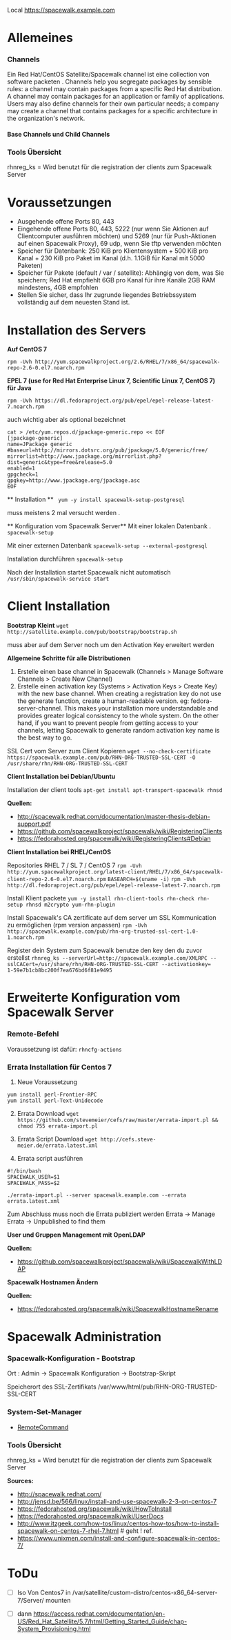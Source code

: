 Local https://spacewalk.example.com

Allemeines 
===

### Channels
Ein Red Hat/CentOS Satellite/Spacewalk channel ist eine collection von software packeten . 
Channels help you segregate packages by sensible rules: a channel may contain packages from a specific Red Hat distribution. 
A channel may contain packages for an application or family of applications. 
Users may also define channels for their own particular needs; 
a company may create a channel that contains packages for a specific architecture in the organization's network. 

#### Base Channels und Child Channels


### Tools Übersicht

rhnreg_ks = Wird benutzt für die  registration der clients zum Spacewalk Server

Voraussetzungen
==============

* Ausgehende offene Ports 80, 443
* Eingehende offene Ports 80, 443, 5222 (nur wenn Sie Aktionen auf Clientcomputer ausführen möchten) und 5269 (nur für Push-Aktionen auf einen Spacewalk Proxy), 69 udp, wenn Sie tftp verwenden möchten
* Speicher für Datenbank: 250 KiB pro Klientensystem + 500 KiB pro Kanal + 230 KiB pro Paket im Kanal (d.h. 1.1GiB für Kanal mit 5000 Paketen)
* Speicher für Pakete (default / var / satellite): Abhängig von dem, was Sie speichern; Red Hat empfiehlt 6GB pro Kanal für ihre Kanäle 2GB RAM mindestens, 4GB empfohlen
* Stellen Sie sicher, dass Ihr zugrunde liegendes Betriebssystem vollständig auf dem neuesten Stand ist.

Installation des Servers
===================

**Auf CentOS 7**

`rpm -Uvh http://yum.spacewalkproject.org/2.6/RHEL/7/x86_64/spacewalk-repo-2.6-0.el7.noarch.rpm`

**EPEL 7 (use for Red Hat Enterprise Linux 7, Scientific Linux 7, CentOS 7) für Java**

`rpm -Uvh https://dl.fedoraproject.org/pub/epel/epel-release-latest-7.noarch.rpm`

auch wichtig aber als optional bezeichnet
```
cat > /etc/yum.repos.d/jpackage-generic.repo << EOF
[jpackage-generic]
name=JPackage generic
#baseurl=http://mirrors.dotsrc.org/pub/jpackage/5.0/generic/free/
mirrorlist=http://www.jpackage.org/mirrorlist.php?dist=generic&type=free&release=5.0
enabled=1
gpgcheck=1
gpgkey=http://www.jpackage.org/jpackage.asc
EOF
```

** Installation **
` yum -y install spacewalk-setup-postgresql`

muss meistens 2 mal versucht werden .

** Konfiguration vom Spacewalk Server**
Mit einer lokalen Datenbank .
`spacewalk-setup`

Mit einer externen Datenbank
`spacewalk-setup --external-postgresql`

Installation durchführen
`spacewalk-setup`

Nach der Installation startet Spacewalk nicht automatisch
`/usr/sbin/spacewalk-service start`


Client Installation
==============

**Bootstrap Kleint**
`wget http://satellite.example.com/pub/bootstrap/bootstrap.sh`

muss aber auf dem Server noch um den Activation Key erweitert werden 

**Allgemeine Schritte für alle Distributionen**

1. Erstelle einen  base channel in Spacewalk (Channels > Manage Software Channels > Create New Channel)
2. Erstelle einen activation key (Systems > Activation Keys > Create Key) with the new base channel. When creating a registration key do not use the generate function, create a human-readable version. eg: fedora-server-channel. This makes your installation more understandable and provides greater logical consistency to the whole system. On the other hand, if you want to prevent people from getting access to your channels, letting Spacewalk to generate random activation key name is the best way to go.


SSL Cert vom Server zum Client Kopieren
`wget --no-check-certificate https://spacewalk.example.com/pub/RHN-ORG-TRUSTED-SSL-CERT -O /usr/share/rhn/RHN-ORG-TRUSTED-SSL-CERT`


**Client Installation bei Debian/Ubuntu**

Installation der client tools 
`apt-get install apt-transport-spacewalk rhnsd`



**Quellen:**
* http://spacewalk.redhat.com/documentation/master-thesis-debian-support.pdf
* https://github.com/spacewalkproject/spacewalk/wiki/RegisteringClients
* https://fedorahosted.org/spacewalk/wiki/RegisteringClients#Debian

**Client Installation bei RHEL/CentOS**

Repositories  RHEL 7 / SL 7 / CentOS 7
`rpm -Uvh http://yum.spacewalkproject.org/latest-client/RHEL/7/x86_64/spacewalk-client-repo-2.6-0.el7.noarch.rpm`
`BASEARCH=$(uname -i)`
`rpm -Uvh http://dl.fedoraproject.org/pub/epel/epel-release-latest-7.noarch.rpm`

Install Klient packete
`yum -y install rhn-client-tools rhn-check rhn-setup rhnsd m2crypto yum-rhn-plugin`

Install Spacewalk's CA zertificate auf dem server um  SSL Kommunication zu ermöglichen (rpm version anpassen)
`rpm -Uvh http://spacewalk.example.com/pub/rhn-org-trusted-ssl-cert-1.0-1.noarch.rpm`

Register dein System zum Spacewalk benutze den key den du zuvor erstellst
`rhnreg_ks --serverUrl=http://spacewalk.example.com/XMLRPC --sslCACert=/usr/share/rhn/RHN-ORG-TRUSTED-SSL-CERT --activationkey= 	1-59e7b1cb8bc200f7ea676bd6f81e9495`

Erweiterte Konfiguration vom Spacewalk Server 
=========

### Remote-Befehl
Voraussetzung ist dafür: 
`rhncfg-actions`


### Errata Installation für Centos 7

1. Neue Voraussetzung 
```
yum install perl-Frontier-RPC
yum install perl-Text-Unidecode
```

2. Errata Download
`wget https://github.com/stevemeier/cefs/raw/master/errata-import.pl && chmod 755 errata-import.pl`

3. Errata Script Download
`wget http://cefs.steve-meier.de/errata.latest.xml`

4. Errata script ausführen 

```
#!/bin/bash
SPACEWALK_USER=$1
SPACEWALK_PASS=$2

./errata-import.pl --server spacewalk.example.com --errata errata.latest.xml 

```

Zum Abschluss muss noch die Errata publiziert werden 
Errata -> Manage Errata -> Unpublished to find them

**User und Gruppen Management mit OpenLDAP**

**Quellen:**
* https://github.com/spacewalkproject/spacewalk/wiki/SpacewalkWithLDAP

**Spacewalk Hostnamen Ändern**
 
**Quellen:**
* https://fedorahosted.org/spacewalk/wiki/SpacewalkHostnameRename

Spacewalk Administration
===========

###  Spacewalk-Konfiguration - Bootstrap
Ort :  Admin -> Spacewalk Konfiguration -> Bootstrap-Skript

Speicherort des SSL-Zertifikats /var/www/html/pub/RHN-ORG-TRUSTED-SSL-CERT

### System-Set-Manager 
* [RemoteCommand](https://spacewalk.example.com/rhn/systems/ssm/provisioning/RemoteCommand.do)

### Tools Übersicht

rhnreg_ks = Wird benutzt für die  registration der clients zum Spacewalk Server

**Sources:**
* http://spacewalk.redhat.com/
* http://jensd.be/566/linux/install-and-use-spacewalk-2-3-on-centos-7
* https://fedorahosted.org/spacewalk/wiki/HowToInstall
* https://fedorahosted.org/spacewalk/wiki/UserDocs
* http://www.itzgeek.com/how-tos/linux/centos-how-tos/how-to-install-spacewalk-on-centos-7-rhel-7.html # geht ! ref.
* https://www.unixmen.com/install-and-configure-spacewalk-in-centos-7/


ToDu
===

* [ ]  Iso Von Centos7 in /var/satellite/custom-distro/centos-x86_64-server-7/Server/ mounten 

* [ ]  dann https://access.redhat.com/documentation/en-US/Red_Hat_Satellite/5.7/html/Getting_Started_Guide/chap-System_Provisioning.html 